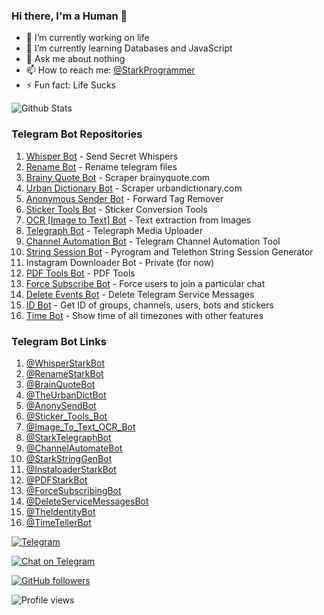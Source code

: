 ### Hi there, I'm a Human 👋

- 🔭 I’m currently working on life
- 🌱 I’m currently learning Databases and JavaScript
- 💬 Ask me about nothing
- 📫 How to reach me: [@StarkProgrammer](https://t.me/StarkProgrammer)
- ⚡ Fun fact: Life Sucks

![Github Stats](https://github-readme-stats.vercel.app/api?username=starkbotsindustries&show_icons=true&bg_color=30,e96443,904e95&title_color=fff&text_color=fff)


### Telegram Bot Repositories

1) [Whisper Bot](https://github.com/StarkBotsIndustries/WhisperBot) - Send Secret Whispers
2) [Rename Bot](https://github.com/StarkBotsIndustries/RenameTelegramBot) - Rename telegram files
3) [Brainy Quote Bot](https://github.com/StarkBotsIndustries/BrainyQuoteBot) - Scraper brainyquote.com
4) [Urban Dictionary Bot](https://github.com/StarkBotsIndustries/UrbanDictionaryBot) - Scraper urbandictionary.com
5) [Anonymous Sender Bot](https://github.com/StarkBotsIndustries/AnonymousSenderBot) - Forward Tag Remover
6) [Sticker Tools Bot](https://github.com/StarkBotsIndustries/StickerToolsBot) - Sticker Conversion Tools
7) [OCR [Image to Text] Bot](https://github.com/StarkBotsIndustries/OCRBot) - Text extraction from Images
8) [Telegraph Bot](https://github.com/StarkBotsIndustries/TelegraphBot) - Telegraph Media Uploader
9) [Channel Automation Bot](https://github.com/StarkBotsIndustries/ChannelBot) - Telegram Channel Automation Tool
10) [String Session Bot](https://github.com/StarkBotsIndustries/StringSessionBot) - Pyrogram and Telethon String Session Generator
11) Instagram Downloader Bot - Private (for now)
12) [PDF Tools Bot](https://github.com/StarkBotsIndustries/PDFBot) - PDF Tools
13) [Force Subscribe Bot](https://github.com/StarkBotsIndustries/ForceSubscribeBot) - Force users to join a particular chat
14) [Delete Events Bot](https://github.com/StarkBotsIndustries/DeleteEventsBot) - Delete Telegram Service Messages
15) [ID Bot](https://github.com/StarkBotsIndustries/ID-Bot) - Get ID of groups, channels, users, bots and stickers
16) [Time Bot](https://github.com/StarkBotsIndustries/TimeBot) - Show time of all timezones with other features

### Telegram Bot Links

1) [@WhisperStarkBot](https://t.me/WhisperStarkBot)
2) [@RenameStarkBot](https://t.me/RenameStarkBot)
3) [@BrainQuoteBot](https://t.me/BrainQuoteBot)
4) [@TheUrbanDictBot](https://t.me/TheUrbanDictBot)
5) [@AnonySendBot](https://t.me/AnonySendBot)
6) [@Sticker_Tools_Bot](https://t.me/Sticker_Tools_Bot)
7) [@Image_To_Text_OCR_Bot](https://t.me/Image_To_Text_OCR_Bot)
8) [@StarkTelegraphBot](https://t.me/StarkTelegraphBot)
9) [@ChannelAutomateBot](https://t.me/ChannelAutomateBot)
10) [@StarkStringGenBot](https://t.me/StarkStringGenBot)
11) [@InstaloaderStarkBot](https://t.me/InstaloaderStarkBot)
12) [@PDFStarkBot](https://t.me/PDFStarkBot)
13) [@ForceSubscribingBot](https://t.me/ForceSubscribingBot)
14) [@DeleteServiceMessagesBot](https://t.me/DeleteServiceMessagesBot)
15) [@TheIdentityBot](https://t.me/TheIdentityBot)
16) [@TimeTellerBot](https://t.me/TimeTellerBot)


[![Telegram](https://img.shields.io/badge/telegram-1b77FF.svg?style=for-the-badge&logo=telegram)](https://t.me/StarkBots)

[![Chat on Telegram](https://img.shields.io/badge/Chat%20on-Telegram-brightgreen.svg)](https://t.me/StarkBotsChat)

[![GitHub followers](https://img.shields.io/github/followers/StarkBotsIndustries.svg?style=social&label=Follow&maxAge=2592000)](https://github.com/StarkBotsIndustries?tab=followers)

![Profile views](https://gpvc.arturio.dev/StarkBotsIndustries)

